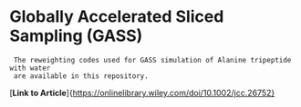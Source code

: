 # Globally Accelerated Sliced Sampling (GASS)

     The reweighting codes used for GASS simulation of Alanine tripeptide with water
     are available in this repository.
     
   [**Link to Article**]{https://onlinelibrary.wiley.com/doi/10.1002/jcc.26752}

